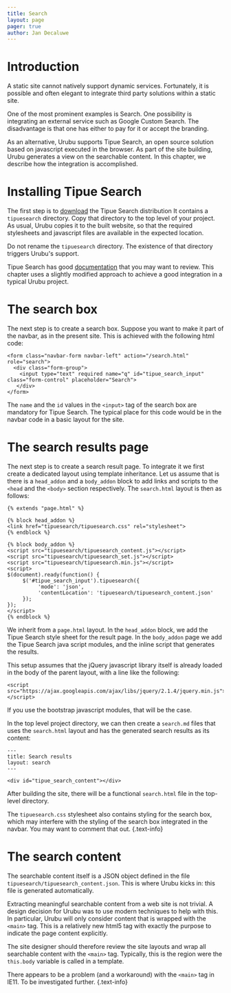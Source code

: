 ```yaml
---
title: Search 
layout: page 
pager: true
author: Jan Decaluwe
---
```


Introduction
============

A static site cannot natively support dynamic services. Fortunately, it is
possible and often elegant to integrate third party solutions within a static
site.

One of the most prominent examples is Search. One possibility is integrating an
external service such as Google Custom Search. The disadvantage is that one has
either to pay for it or accept the branding.  

As an alternative, Urubu supports Tipue Search, an open source solution based
on javascript executed in the browser. As part of the site building, Urubu
generates a view on the searchable content.  In this chapter, we describe how
the integration is accomplished.  

Installing Tipue Search
=======================

The first step is to [download][1] the Tipue Search distribution It contains a
`tipuesearch` directory. Copy that directory to the top level of your project.
As usual, Urubu copies it to the built website, so that the required
stylesheets and javascript files are available in the expected location.

Do not rename the `tipuesearch` directory. The existence of that
directory triggers Urubu's support. 

Tipue Search has good [documentation][2] that you may want to review.  This
chapter uses a slightly modified approach to achieve a good integration in a
typical Urubu project. 

The search box
==============

The next step is to create a search box. Suppose you want to make it part of
the navbar, as in the present site. This is achieved with the following html
code: 

```
<form class="navbar-form navbar-left" action="/search.html" role="search">
  <div class="form-group">
    <input type="text" required name="q" id="tipue_search_input" class="form-control" placeholder="Search"> 
   </div>
</form>
```

The `name` and the `id` values in the `<input>` tag of the search box are
mandatory for Tipue Search. The typical place for this code would be in the
navbar code in a basic layout for the site.

The search results page
=======================

The next step is to create a search result page. To integrate it we first
create a dedicated layout using template inheritance.  Let us assume that is
there is  a `head_addon` and a `body_addon` block to add links and scripts to
the `<head` and the `<body>` section respectively. The `search.html` layout is
then as follows:  

```
{% extends "page.html" %}

{% block head_addon %}
<link href="tipuesearch/tipuesearch.css" rel="stylesheet">
{% endblock %}

{% block body_addon %}
<script src="tipuesearch/tipuesearch_content.js"></script>
<script src="tipuesearch/tipuesearch_set.js"></script>
<script src="tipuesearch/tipuesearch.min.js"></script>
<script>
$(document).ready(function() {
     $('#tipue_search_input').tipuesearch({
          'mode': 'json',
          'contentLocation': 'tipuesearch/tipuesearch_content.json' 
     });
});
</script>
{% endblock %}
```

We inherit from a `page.html` layout. In the `head_addon` block, we add
the Tipue Search style sheet for the result page. In the `body_addon` page we
add the Tipue Search java script modules, and the inline script that generates
the results. 

This setup assumes that the jQuery javascript library itself is already loaded
in the body of the parent layout, with a line like the following: 

```
<script src="https://ajax.googleapis.com/ajax/libs/jquery/2.1.4/jquery.min.js"></script>
```

If you use the bootstrap javascript modules, that will be the case.

In the top level project directory, we can then create a `search.md` files that
uses the `search.html` layout and has the generated search results as its
content:

```
---
title: Search results
layout: search
---

<div id="tipue_search_content"></div>

```

After building the site, there will be a functional `search.html` file in the
top-level directory.

The `tipuesearch.css` stylesheet also contains styling for the search box,
which may interfere with the styling of the search box integrated in the
navbar.  You may want to comment that out.
{.text-info}

The search content
==================

The searchable content itself is a JSON object defined in the file
`tipuesearch/tipuesearch_content.json`.  This is where Urubu kicks in: this
file is generated automatically. 

Extracting meaningful searchable content from a web site is not trivial. A
design decision for Urubu was to use modern techniques to help with this. In
particular, Urubu will only consider content that is wrapped with the `<main>`
tag. This is a relatively new html5 tag with exactly the purpose to indicate
the page content explicitly.

The site designer should therefore review the site layouts and wrap all
searchable content with the `<main>` tag. Typically, this is the region were
the `this.body` variable is called in a template.

There appears to be a problem (and a workaround) with the `<main>` tag in IE11.
To be investigated further.
{.text-info}

[1]: http://www.tipue.com/search/
[2]: http://www.tipue.com/search/docs/
